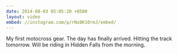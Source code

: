 ```yaml
---
date: 2014-08-03 05:05:20 +0500
layout: video
embed: //instagram.com/p/rNxBK1OrmJ/embed/
---
```

My first motocross gear. The day has finally arrived. Hitting the track tomorrow. Will be riding in Hidden Falls from the morning.